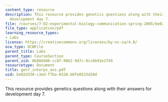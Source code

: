 ```yaml
---
content_type: resource
description: This resource provides genetics questions along with their answers for
  development day 7.
file: /courses/7-02-experimental-biology-communication-spring-2005/be02d338c3edf7ba0328b0fe0533d20d_gen7_interps_ans.pdf
file_type: application/pdf
learning_resource_types:
- Labs
license: https://creativecommons.org/licenses/by-nc-sa/4.0/
ocw_type: OCWFile
parent_title: Labs
parent_type: CourseSection
parent_uid: 8b88dd46-cc8f-9062-9d7c-8cc6b91e2f49
resourcetype: Document
title: gen7_interps_ans.pdf
uid: be02d338-c3ed-f7ba-0328-b0fe0533d20d
---
```

This resource provides genetics questions along with their answers for development day 7.